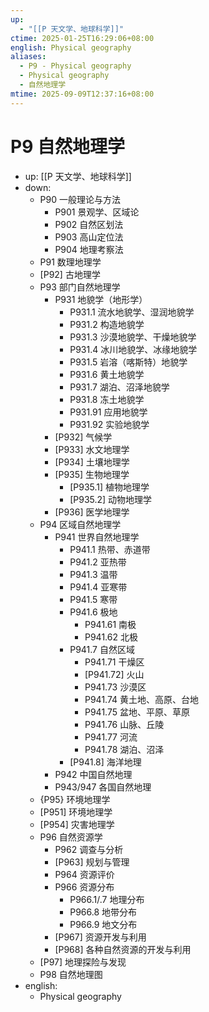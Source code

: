 ```yaml
---
up:
  - "[[P 天文学、地球科学]]"
ctime: 2025-01-25T16:29:06+08:00
english: Physical geography
aliases:
  - P9 - Physical geography
  - Physical geography
  - 自然地理学
mtime: 2025-09-09T12:37:16+08:00
---
```


# P9 自然地理学

- up: [[P 天文学、地球科学]]
- down:
	- P90 一般理论与方法
		- P901 景观学、区域论
		- P902 自然区划法
		- P903 高山定位法
		- P904 地理考察法
	- P91 数理地理学
	- [P92] 古地理学
	- P93 部门自然地理学
		- P931 地貌学（地形学）
			- P931.1 流水地貌学、湿润地貌学
			- P931.2 构造地貌学
			- P931.3 沙漠地貌学、干燥地貌学
			- P931.4 冰川地貌学、冰缘地貌学
			- P931.5 岩溶（喀斯特）地貌学
			- P931.6 黄土地貌学
			- P931.7 湖泊、沼泽地貌学
			- P931.8 冻土地貌学
			- P931.91 应用地貌学
			- P931.92 实验地貌学
		- [P932] 气候学
		- [P933] 水文地理学
		- [P934] 土壤地理学
		- [P935] 生物地理学
			- [P935.1] 植物地理学
			- [P935.2] 动物地理学
		- [P936] 医学地理学
	- P94 区域自然地理学
		- P941 世界自然地理学
			- P941.1 热带、赤道带
			- P941.2 亚热带
			- P941.3 温带
			- P941.4 亚寒带
			- P941.5 寒带
			- P941.6 极地
				- P941.61 南极
				- P941.62 北极
			- P941.7 自然区域
				- P941.71 干燥区
				- [P941.72] 火山
				- P941.73 沙漠区
				- P941.74 黄土地、高原、台地
				- P941.75 盆地、平原、草原
				- P941.76 山脉、丘陵
				- P941.77 河流
				- P941.78 湖泊、沼泽
			- [P941.8] 海洋地理
		- P942 中国自然地理
		- P943/947 各国自然地理
	- {P95} 环境地理学
	- [P951] 环境地理学
	- [P954] 灾害地理学
	- P96 自然资源学
		- P962 调查与分析
		- [P963] 规划与管理
		- P964 资源评价
		- P966 资源分布
			- P966.1/.7 地理分布
			- P966.8 地带分布
			- P966.9 地文分布
		- [P967] 资源开发与利用
		- [P968] 各种自然资源的开发与利用
	- [P97] 地理探险与发现
	- P98 自然地理图
- english:
	- Physical geography
